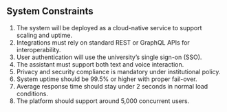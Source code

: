 ## System Constraints

1. The system will be deployed as a cloud-native service to support scaling and uptime.  
2. Integrations must rely on standard REST or GraphQL APIs for interoperability.  
3. User authentication will use the university’s single sign-on (SSO).  
4. The assistant must support both text and voice interaction.  
5. Privacy and security compliance is mandatory under institutional policy.  
6. System uptime should be 99.5% or higher with proper fail-over.  
7. Average response time should stay under 2 seconds in normal load conditions.  
8. The platform should support around 5,000 concurrent users.  